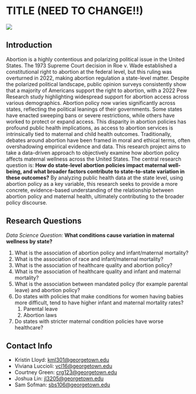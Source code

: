 # TITLE (NEED TO CHANGE!!)

![](../../website/images/stock_photo.png)

## Introduction 
Abortion is a highly contentious and polarizing political issue in the United States. The 1973 Supreme Court decision in Roe v. Wade established a constitutional right to abortion at the federal level, but this ruling was overturned in 2022, making abortion regulation a state-level matter. Despite the polarized political landscape, public opinion surveys consistently show that a majority of Americans support the right to abortion, with a 2022 Pew Research study highlighting widespread support for abortion access across various demographics.
Abortion policy now varies significantly across states, reflecting the political leanings of their governments. Some states have enacted sweeping bans or severe restrictions, while others have worked to protect or expand access. This disparity in abortion policies has profound public health implications, as access to abortion services is intrinsically tied to maternal and child health outcomes. Traditionally, debates around abortion have been framed in moral and ethical terms, often overshadowing empirical evidence and data.
This research project aims to take a data-driven approach to objectively examine how abortion policy affects maternal wellness across the United States. The central research question is: **How do state-level abortion policies impact maternal well-being, and what broader factors contribute to state-to-state variation in these outcomes?** By analyzing public health data at the state level, using abortion policy as a key variable, this research seeks to provide a more concrete, evidence-based understanding of the relationship between abortion policy and maternal health, ultimately contributing to the broader policy discourse.

## Research Questions
*Data Science Question:* **What conditions cause variation in maternal wellness by state?**

1. What is the association of abortion policy and infant/maternal mortality?
2. What is the association of race and infant/maternal mortality?
3. What is the association of healthcare quality and abortion policy?
4. What is the association of healthcare quality and infant and maternal mortality?
5. What is the association between mandated policy (for example parental leave) and abortion policy?
6. Do states with policies that make conditions for women having babies more difficult, tend to have higher infant and maternal mortality rates?
   1. Parental leave
   2. Abortion laws
7. Do states with stricter maternal condition policies have worse healthcare?

## Contact Info
- Kristin Lloyd: [kml301@georgetown.edu](kml301@georgetown.edu) 
- Viviana Luccioli: [vcl16@georgetown.edu](vcl16@georgetown.edu)
- Courtney Green: [crg123@georgetown.edu](crg123@georgetown.edu)
- Joshua Lin: [jl3205@georgetown.edu](jl3205@georgetown.edu)
- Sam Sofman: [sbs106@georgetown.edu](sbs106@georgetown.edu)
